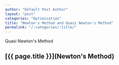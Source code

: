 ```yaml
---
author: "Default Post Author"
layout: "post"
categories: "Optimisation"
title: "Newton's Method and Quasi Newton's Method"
permalink: "/:categories/:title/"
---
```


Quasi Newton's Method

## [{{ page.title }}](Newton's Method)


